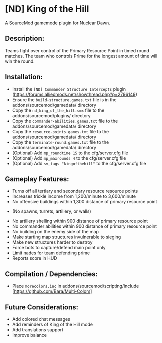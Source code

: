 # [ND] King of the Hill

A SourceMod gamemode plugin for Nuclear Dawn.

## Description:
Teams fight over control of the Primary Resource Point in timed round matches.
The team who controls Prime for the longest amount of time will win the round.

## Installation:
- Install the `[ND] Commander Structure Intercepts` plugin (https://forums.alliedmods.net/showthread.php?p=2796149)
- Ensure the `build-structure.games.txt` file is in the addons/sourcemod/gamedata/ directory
- Copy the `nd_king_of_the_hill.smx` file to the addons/sourcemod/plugins/ directory
- Copy the `commander-abilities.games.txt` file to the addons/sourcemod/gamedata/ directory
- Copy the `resource-points.games.txt` file to the addons/sourcemod/gamedata/ directory
- Copy the `terminate-round.games.txt` file to the addons/sourcemod/gamedata/ directory
- (Optional) Add `mp_roundtime 15` to the cfg/server.cfg file
- (Optional) Add `mp_maxrounds 4` to the cfg/server.cfg file
- (Optional) Add `sv_tags "kingofthehill"` to the cfg/server.cfg file

## Gameplay Features:
- Turns off all tertiary and secondary resource resource points
- Increases trickle income from 1,200/minute to 3,600/minute
- No offensive buildings within 1,300 distance of primary resource point
* (No spawns, turrets, artillery, or walls)
- No artillery shelling within 900 distance of primary resource point
- No commander abilities within 900 distance of primary resource point
- No building on the enemy side of the map
- Make starting map structures invulnerable to sieging
- Make new structures harder to destroy
- Force bots to capture/defend main point only
- Limit nades for team defending prime
- Reports score in HUD

## Compilation / Dependencies:
- Place `morecolors.inc` in addons/sourcemod/scripting/include [https://github.com/Bara/Multi-Colors]

## Future Considerations:
- Add colored chat messages
- Add reminders of King of the Hill mode
- Add translations support
- Improve balance
